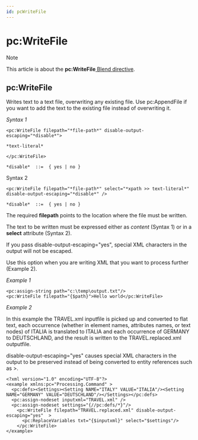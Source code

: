 ```yaml
---
id: pcWriteFile
---
```


# pc:WriteFile



> [!NOTE]
> This article is about the **pc:WriteFile**[ Blend directive](/docs/Repositories/Blend_directives).

## **pc:WriteFile**

Writes text to a text file, overwriting any existing file. Use pc:AppendFile if you want to add the text to the existing file instead of overwriting it.

*Syntax 1*

```
<pc:WriteFile filepath="*file-path*" disable-output-escaping="*disable*">

*text-literal*

</pc:WriteFile>

*disable*  ::=  { yes | no }
```

Syntax 2

```
<pc:WriteFile filepath="*file-path*" select="*xpath >> text-literal*" disable-output-escaping="*disable*" />

*disable*  ::=  { yes | no }
```

The required **filepath** points to the location where the file must be written.

The text to be written must be expressed either as *content* (Syntax 1) or in a **select** attribute (Syntax 2).

If you pass disable-output-escaping="yes", special XML characters in the output will not be escaped.

Use this option when you are writing XML that you want to process further (Example 2).

*Example 1*

```language-xml
<pc:assign-string path="c:\temp\output.txt"/>
<pc:WriteFile filepath="{$path}">Hello world</pc:WriteFile>
```

*Example 2*

In this example the TRAVEL.xml inputfile is picked up and converted to flat text, each occurrence (whether in element names, attributes names, or text nodes) of ITALIA is translated to ITALIA and each occurrence of GERMANY to DEUTSCHLAND, and the result is written to the TRAVEL.replaced.xml outputfile.

disable-output-escaping="yes" causes special XML characters in the output to be preserved instead of being converted to entity references such as >.

```language-xml
<?xml version="1.0" encoding="UTF-8"?>
<example xmlns:pc="Processing.Command" >
  <pc:defs><Settings><Setting NAME="ITALY" VALUE="ITALIA"/><Setting NAME="GERMANY" VALUE="DEUTSCHLAND"/></Settings></pc:defs>
  <pc:assign-nodeset inputxml="TRAVEL.xml" />
  <pc:assign-nodeset settings="{//pc:defs/*}"/>
    <pc:WriteFile filepath="TRAVEL.replaced.xml" disable-output-escaping="yes"  >  
      <pc:ReplaceVariables txt="{$inputxml}" select="$settings"/>
    </pc:WriteFile>
</example>
```

 
